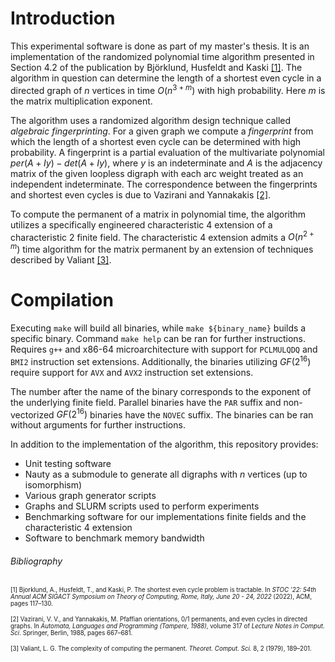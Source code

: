 # Introduction
This experimental software is done as part of my master's thesis. It is an implementation of the randomized polynomial time algorithm presented in Section 4.2 of the publication by Björklund, Husfeldt and Kaski [[1]](https://doi.org/10.1145/3519935.3520030). The algorithm in question can determine the length of a shortest even cycle in a directed graph of $n$ vertices in time $O(n^{3+m})$ with high probability. Here $m$ is the matrix multiplication exponent.

The algorithm uses a randomized algorithm design technique called *algebraic fingerprinting*. For a given graph we compute a *fingerprint* from which the length of a shortest even cycle can be determined with high probability. A fingerprint is a partial evaluation of the multivariate polynomial $per(A + Iy) - det(A + Iy)$, where $y$ is an indeterminate and $A$ is the adjacency matrix of the given loopless digraph with each arc weight treated as an independent indeterminate. The correspondence between the fingerprints and shortest even cycles is due to Vazirani and Yannakakis [[2]](https://doi.org/10.1016/0166-218X(89)90053-X).

To compute the permanent of a matrix in polynomial time, the algorithm utilizes a specifically engineered characteristic 4 extension of a characteristic 2 finite field. The characteristic 4 extension admits a $O(n^{2+m})$ time algorithm for the matrix permanent by an extension of techniques described by Valiant [[3]](https://doi.org/10.1016/0304-3975(79)90044-6).

# Compilation
Executing `make` will build all binaries, while `make ${binary_name}` builds a specific binary. Command `make help` can be ran for further instructions. Requires `g++` and x86-64 microarchitecture with support for `PCLMULQDQ` and `BMI2` instruction set extensions. Additionally, the binaries utilizing $GF(2^{16})$ require support for `AVX` and `AVX2` instruction set extensions.

The number after the name of the binary corresponds to the exponent of the underlying finite field. Parallel binaries have the `PAR` suffix and non-vectorized $GF(2^{16})$ binaries have the `NOVEC` suffix. The binaries can be ran without arguments for further instructions.

In addition to the implementation of the algorithm, this repository provides:
- Unit testing software
- Nauty as a submodule to generate all digraphs with $n$ vertices (up to isomorphism)
- Various graph generator scripts
- Graphs and SLURM scripts used to perform experiments
- Benchmarking software for our implementations finite fields and the characteristic 4 extension
- Software to benchmark memory bandwidth

###### Bibliography
<sup><sub>
[1] Bjorklund, A., Husfeldt, T., and Kaski, P. The shortest even
cycle problem is tractable. In *STOC ’22: 54th Annual ACM SIGACT
Symposium on Theory of Computing, Rome, Italy, June 20 - 24, 2022*
(2022), ACM, pages 117–130.
</sub></sup>

<sup><sub>
[2] Vazirani, V. V., and Yannakakis, M. Pfaffian orientations, 0/1
permanents, and even cycles in directed graphs. In *Automata, Languages
and Programming (Tampere, 1988)*, volume 317 of *Lecture Notes in
Comput. Sci.* Springer, Berlin, 1988, pages 667–681.
</sub></sup>

<sup><sub>
[3] Valiant, L. G. The complexity of computing the permanent. *Theoret.
Comput. Sci.* 8, 2 (1979), 189–201.
</sub></sup>
